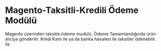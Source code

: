 # Magento-Taksitli-Kredili Ödeme Modülü
Magento üzerinden taksitle ödeme modülü. Ödeme Tamamlandığında ürün alıcıya gönderilir. Kredi Kartı ile ya da banka havalesi ile taksitler ödenebilir. ile 
